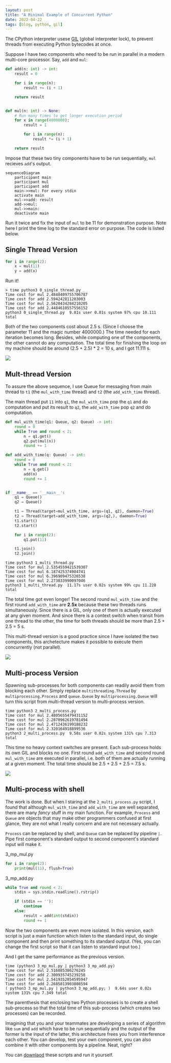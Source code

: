 ```yaml
---
layout: post
title: "A Minimal Example of Concurrent Python"
date: 2022-04-22
tags: [blog, python, gil]
---
```


The CPython interpreter usese [GIL](https://wiki.python.org/moin/GlobalInterpreterLock) (global interpreter lock), to prevent threads from executing Python bytecodes at once.

Suppose I have two components who need to be run in parallel in a modern multi-core processor. Say, `add` and `mul`:

```python
def add(n: int) -> int:
    result = 0

    for i in range(n):
        result += (i + 1)

    return result


def mul(n: int) -> None:
    # Run many times to get longer execution period
    for x in range(4000000):
        result = 1

        for i in range(n):
            result *= (i + 1)

    return result
```

Impose that these two tiny components have to be run sequentially, `mul` recieves `add`'s output.

```mermaid
sequenceDiagram
    participant main
    participant mul
    participant add
    main->>mul: For every stdin
    activate main
    mul->>add: result
    add->>mul: 
    mul->>main: 
    deactivate main
```

Run it twice and fix the input of `mul` to be 11 for demonstration purpose. Note here I print the time log to the standard error on purpose. The code is listed below.

<!--more-->

## Single Thread Version

```python
for i in range(2):
    x = mul(11)
    y = add(x)
```

Run it!
```shell
> time python3 0_single_thread.py
Time cost for mul 2.4840409755706787
Time cost for add 2.594242811203003
Time cost for mul 2.5620434284210205
Time cost for add 2.4484610557556152
python3 0_single_thread.py  9.81s user 0.01s system 97% cpu 10.111 total
```

Both of the two components cost about 2.5 s. (Since I choose the parameter 11 and the magic number 4000000.) The time needed for each iteration becomes long. Besides, while computing one of the components, the other cannot do any computation. The total time for finishing the loop on my machine should be around (2.5 + 2.5) * 2 = 10 s, and I got 11.111 s.

![](https://i.imgur.com/APXpVNs.png)


## Mult-thread Version
To assure the above sequence, I use Queue for messaging from main thread to `t1` (the `mul_with_time` thread) and `t2` (the `add_with_time` thread).

The main thread put `11` into `q1`, the `mul_with_time` pop the `q1` and do computation and put its result to `q2`, the `add_with_time` pop `q2` and do computation.

```python
def mul_with_time(q1: Queue, q2: Queue) -> int:
    round = 0
    while True and round < 2:
        n = q1.get()
        q2.put(mul(n))
        round += 1

def add_with_time(q: Queue) -> int:
    round = 0
    while True and round < 2:
        n = q.get()
        add(n)
        round += 1


if __name__ == '__main__':
    q1 = Queue()
    q2 = Queue()

    t1 = Thread(target=mul_with_time, args=(q1, q2), daemon=True)
    t2 = Thread(target=add_with_time, args=(q2,), daemon=True)
    t1.start()
    t2.start()

    for i in range(2):
        q1.put(11)

    t1.join()
    t2.join()
```

```shell
time python3 1_multi_thread.py 
Time cost for mul 2.5354559421539307
Time cost for mul 6.187425374984741
Time cost for mul 6.396909475326538
Time cost for mul 2.273833990097046
python3 1_multi_thread.py  11.17s user 0.02s system 99% cpu 11.228 total
```

The total time got even longer! The second round `mul_with_time` and the first round `add_with_time` are **2.5x** because these two threads runs simultaneously. Since there is a GIL, only one of them is actually executed at any given moment. And since there is a context switch when transit from one thread to the other, the time for both threads should be more than 2.5 + 2.5 = 5 s.

This multi-thread version is a good practice since I have isolated the two components, this archetecture makes it possible to execute them concurrently (not parallel).

![](https://i.imgur.com/BenastU.png)


## Multi-process Version
Spawning sub-processes for both components can readily avoid them from blocking each other. Simply replace `multithreading.Thread` by `multiprocessing.Process` and `queue.Queue` by `multiprocessing.Queue` will turn this script from multi-thread version to multi-process version.

```shell
time python3 2_multi_process.py
Time cost for mul 2.4805655479431152
Time cost for mul 2.2870962619781494
Time cost for mul 2.4712436199188232
Time cost for mul 2.320164918899536
python3 2_multi_process.py  9.58s user 0.02s system 131% cpu 7.313 total
```

This time no heavy context switches are present. Each sub-process holds its own GIL and blocks no one. First round `add_with_time` and second round `mul_with_time` are executed in parallel, i.e. both of them are actually running at a given moment. The total time should be 2.5 + 2.5 + 2.5 = 7.5 s.

![](https://i.imgur.com/caNLpmW.png)


## Multi-process with shell
The work is done. But when I staring at the `2_multi_process.py` script, I found that although `mul_with_time` and `add_with_time` are well separated, there are many _fancy_ stuff in my main function. For example, `Process` and `Queue` are objects that may make other programmers confused at first glance, they are not what I really concern and are not necessary actually.

`Process` can be replaced by shell, and `Queue` can be replaced by pipeline `|`. Pipe first component's standard output to second component's standard input will make it.

3_mp_mul.py
```python
for i in range(2):
    print(mul(11), flush=True)
```

3_mp_add.py
```python
while True and round < 2:
    stdin = sys.stdin.readline().rstrip()

    if (stdin == ''):
        continue
    else:
        result = add(int(stdin))
        round += 1
```

Now the two components are even more isolated. In this version, each script is just a main function which listen to the standard input, do single component and then print something to its standard output. (Yes, you can change the first script so that it can listen to standard input too.)

And I get the same performance as the previous version.

```shell
time (python3 3_mp_mul.py | python3 3_mp_add.py)
Time cost for mul 2.516085386276245
Time cost for add 2.300935745239258
Time cost for mul 2.5419352054595947
Time cost for add 2.2685813903808594
( python3 3_mp_mul.py | python3 3_mp_add.py; )  9.64s user 0.02s system 131% cpu 7.349 total
```

The parenthesis that enclosing two Python processes is to create a shell sub-process so that the total time of this sub-process (which creates two processes) can be recorded.

Imagining that you and your teammates are developing a series of algorithm like `sum` and `add` which have to be run sequentially and the output of the former is the input of the latter, this architecture frees you from interference each other. You can develop, test your own component, you can also combine it with other components by a pipeline. Neat, right?

You can [downlaod](https://github.com/hfyeh/concurrent_python) these scripts and run it yourself.
